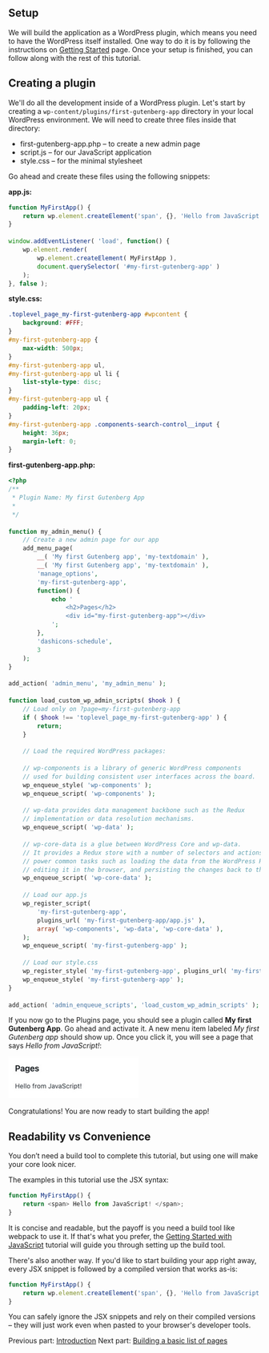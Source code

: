 ## Setup

We will build the application as a WordPress plugin, which means you need to have the WordPress itself installed. One way to do it is by following the instructions on [Getting Started](/docs/contributors/code/getting-started-with-code-contribution.md) page. Once your setup is finished, you can follow along with the rest of this tutorial.

## Creating a plugin

We'll do all the development inside of a WordPress plugin. Let's start by creating a `wp-content/plugins/first-gutenberg-app` directory in your local WordPress environment. We will need to create three files inside that directory:

* first-gutenberg-app.php – to create a new admin page
* script.js – for our JavaScript application
* style.css – for the minimal stylesheet

Go ahead and create these files using the following snippets:

**app.js:**
```js
function MyFirstApp() {
	return wp.element.createElement('span', {}, 'Hello from JavaScript!');
}

window.addEventListener( 'load', function() {
	wp.element.render(
		wp.element.createElement( MyFirstApp ),
		document.querySelector( '#my-first-gutenberg-app' )
	);
}, false );
```

**style.css:**
```css
.toplevel_page_my-first-gutenberg-app #wpcontent {
	background: #FFF;
}
#my-first-gutenberg-app {
	max-width: 500px;
}
#my-first-gutenberg-app ul,
#my-first-gutenberg-app ul li {
	list-style-type: disc;
}
#my-first-gutenberg-app ul {
	padding-left: 20px;
}
#my-first-gutenberg-app .components-search-control__input {
	height: 36px;
	margin-left: 0;
}
```

**first-gutenberg-app.php:**
```php
<?php
/**
 * Plugin Name: My first Gutenberg App
 *
 */

function my_admin_menu() {
	// Create a new admin page for our app
	add_menu_page(
		__( 'My first Gutenberg app', 'my-textdomain' ),
		__( 'My first Gutenberg app', 'my-textdomain' ),
		'manage_options',
		'my-first-gutenberg-app',
		function() {
			echo '
				<h2>Pages</h2>
				<div id="my-first-gutenberg-app"></div>
			';
		},
		'dashicons-schedule',
		3
	);
}

add_action( 'admin_menu', 'my_admin_menu' );

function load_custom_wp_admin_scripts( $hook ) {
	// Load only on ?page=my-first-gutenberg-app
	if ( $hook !== 'toplevel_page_my-first-gutenberg-app' ) {
		return;
	}

	// Load the required WordPress packages:

	// wp-components is a library of generic WordPress components
	// used for building consistent user interfaces across the board.
	wp_enqueue_style( 'wp-components' );
	wp_enqueue_script( 'wp-components' );

	// wp-data provides data management backbone such as the Redux
	// implementation or data resolution mechanisms.
	wp_enqueue_script( 'wp-data' );

	// wp-core-data is a glue between WordPress Core and wp-data.
	// It provides a Redux store with a number of selectors and actions to
	// power common tasks such as loading the data from the WordPress REST API,
	// editing it in the browser, and persisting the changes back to the REST API.
	wp_enqueue_script( 'wp-core-data' );

	// Load our app.js
	wp_register_script(
		'my-first-gutenberg-app',
		plugins_url( 'my-first-gutenberg-app/app.js' ),
		array( 'wp-components', 'wp-data', 'wp-core-data' ),
	);
	wp_enqueue_script( 'my-first-gutenberg-app' );

	// Load our style.css
	wp_register_style( 'my-first-gutenberg-app', plugins_url( 'my-first-gutenberg-app/style.css' ) );
	wp_enqueue_style( 'my-first-gutenberg-app' );
}

add_action( 'admin_enqueue_scripts', 'load_custom_wp_admin_scripts' );
```

If you now go to the Plugins page, you should see a plugin called **My first Gutenberg App**. Go ahead and activate it. A new menu item labeled _My first Gutenberg app_ should show up. Once you click it, you will see a page that says _Hello from JavaScript!_:

![](./media/setup/hello-from-js.jpg)

Congratulations! You are now ready to start building the app!

## Readability vs Convenience

You don’t need a build tool to complete this tutorial, but using one will make your core look nicer.

The examples in this tutorial use the JSX syntax:

```js
function MyFirstApp() {
	return <span> Hello from JavaScript! </span>;
}
```

It is concise and readable, but the payoff is you need a build tool like webpack to use it. If that's what you prefer, the [Getting Started with JavaScript](/how-to-guides/javascript/) tutorial will guide you through setting up the build tool.

There's also another way. If you'd like to start building your app right away, every JSX snippet is followed by a compiled version that works as-is:

```js
function MyFirstApp() {
	return wp.element.createElement('span', {}, 'Hello from JavaScript!');
}
```

You can safely ignore the JSX snippets and rely on their compiled versions – they will just work even when pasted to your browser's developer tools.

Previous part: [Introduction](./README.md)
Next part: [Building a basic list of pages](./2-building-a-list-of-pages.md)
